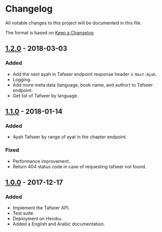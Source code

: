 # Changelog
All notable changes to this project will be documented in this file.

The format is based on [Keep a Changelog](http://keepachangelog.com/en/1.0.0/)


## [1.2.0](https://github.com/EmadMokhtar/tafseer_api/milestone/3) - 2018-03-03

### Added
- Add the next ayah in Tafseer endpoint response header `X-Next-Ayah`.
- Logging.
- Add more meta data (language, book name, and author) to Tafseer endpoint.
- Get list of Tafseer by language. 


## [1.1.0](https://github.com/EmadMokhtar/tafseer_api/milestone/2) - 2018-01-14

### Added
- Ayah Tafseer by range of ayat in the chapter endpoint.

### Fixed
- Performance improvement.
- Return 404 status code in case of requesting tafseer not found.


## [1.0.0](https://github.com/EmadMokhtar/tafseer_api/milestone/1) - 2017-12-17

### Added
- Implement the Tafseer API.
- Test suite.
- Deployment on Heroku.
- Added a English and Arabic documentation.